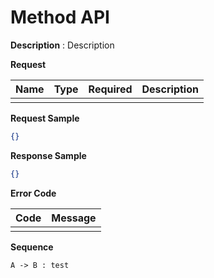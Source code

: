 # Method API

**Description** : Description

**Request**

| Name | Type | Required | Description |
|------|------|----------|-------------|
|      |      |          |             |

**Request Sample**

```json
{}
```

**Response Sample**

```json
{}
```

**Error Code**

| Code | Message |
|------|---------|
|      |         |

**Sequence**

```plantuml
A -> B : test
```
